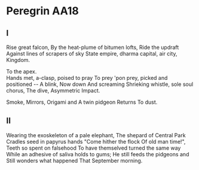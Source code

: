 # Peregrin AA18

## I

Rise great falcon, 
By the heat-plume of bitumen lofts, 
Ride the updraft 
Against lines of scrapers of sky 
State empire, dharma capital, air city, 
Kingdom. 

To the apex.  
Hands met, a-clasp, poised to pray 
To prey 'pon prey, picked and positioned -- 
A blink, 
Now down 
And screaming 
Shrieking whistle, sole soul chorus, 
The dive, 
Asymmetric 
Impact. 

Smoke, 
Mirrors, 
Origami and 
A twin pidgeon 
Returns 
To dust.

## II 

Wearing the exoskeleton of a pale elephant, 
The shepard of Central Park 
Cradles seed in papyrus hands 
"Come hither the flock 
Of old man time!", 
Teeth so spent on falsehood 
To have themselved turned the same way 
While an adhesive of saliva holds to gums; 
He still feeds the pidgeons and 
Still wonders what happened 
That September morning.
